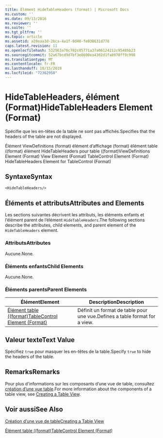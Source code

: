 ```yaml
---
title: Élément HideTableHeaders (format) | Microsoft Docs
ms.custom: ''
ms.date: 09/13/2016
ms.reviewer: ''
ms.suite: ''
ms.tgt_pltfrm: ''
ms.topic: article
ms.assetid: a20eaa3d-2bca-4a1f-8d40-fe038631d778
caps.latest.revision: 11
ms.openlocfilehash: 532563a70c702c05771a37a06124212c9548bb23
ms.sourcegitcommit: 52a67bcd9d7bf3e8600ea4302d1fa8970ff9c998
ms.translationtype: MT
ms.contentlocale: fr-FR
ms.lasthandoff: 10/15/2019
ms.locfileid: "72362958"
---
```

# <a name="hidetableheaders-element-format"></a><span data-ttu-id="92f26-102">HideTableHeaders, élément (Format)</span><span class="sxs-lookup"><span data-stu-id="92f26-102">HideTableHeaders Element (Format)</span></span>

<span data-ttu-id="92f26-103">Spécifie que les en-têtes de la table ne sont pas affichés.</span><span class="sxs-lookup"><span data-stu-id="92f26-103">Specifies that the headers of the table are not displayed.</span></span>

<span data-ttu-id="92f26-104">Élément ViewDefinitions (format) élément d’affichage (format) élément table ((format) élément HideTableHeaders pour table ((format)</span><span class="sxs-lookup"><span data-stu-id="92f26-104">ViewDefinitions Element (Format) View Element (Format) TableControl Element (Format) HideTableHeaders Element for TableControl (Format)</span></span>

## <a name="syntax"></a><span data-ttu-id="92f26-105">Syntaxe</span><span class="sxs-lookup"><span data-stu-id="92f26-105">Syntax</span></span>

```vb
<HideTableHeaders/>
```

## <a name="attributes-and-elements"></a><span data-ttu-id="92f26-106">Éléments et attributs</span><span class="sxs-lookup"><span data-stu-id="92f26-106">Attributes and Elements</span></span>

<span data-ttu-id="92f26-107">Les sections suivantes décrivent les attributs, les éléments enfants et l’élément parent de l’élément `HideTableHeaders`.</span><span class="sxs-lookup"><span data-stu-id="92f26-107">The following sections describe the attributes, child elements, and parent element of the `HideTableHeaders` element.</span></span>

### <a name="attributes"></a><span data-ttu-id="92f26-108">Attributs</span><span class="sxs-lookup"><span data-stu-id="92f26-108">Attributes</span></span>

<span data-ttu-id="92f26-109">Aucune.</span><span class="sxs-lookup"><span data-stu-id="92f26-109">None.</span></span>

### <a name="child-elements"></a><span data-ttu-id="92f26-110">Éléments enfants</span><span class="sxs-lookup"><span data-stu-id="92f26-110">Child Elements</span></span>

<span data-ttu-id="92f26-111">Aucune.</span><span class="sxs-lookup"><span data-stu-id="92f26-111">None.</span></span>

### <a name="parent-elements"></a><span data-ttu-id="92f26-112">Éléments parents</span><span class="sxs-lookup"><span data-stu-id="92f26-112">Parent Elements</span></span>

|<span data-ttu-id="92f26-113">Élément</span><span class="sxs-lookup"><span data-stu-id="92f26-113">Element</span></span>|<span data-ttu-id="92f26-114">Description</span><span class="sxs-lookup"><span data-stu-id="92f26-114">Description</span></span>|
|-------------|-----------------|
|[<span data-ttu-id="92f26-115">Élément table ((format)</span><span class="sxs-lookup"><span data-stu-id="92f26-115">TableControl Element (Format)</span></span>](./tablecontrol-element-format.md)|<span data-ttu-id="92f26-116">Définit un format de table pour une vue.</span><span class="sxs-lookup"><span data-stu-id="92f26-116">Defines a table format for a view.</span></span>|

## <a name="text-value"></a><span data-ttu-id="92f26-117">Valeur texte</span><span class="sxs-lookup"><span data-stu-id="92f26-117">Text Value</span></span>

<span data-ttu-id="92f26-118">Spécifiez `true` pour masquer les en-têtes de la table.</span><span class="sxs-lookup"><span data-stu-id="92f26-118">Specify `true` to hide the headers of the table.</span></span>

## <a name="remarks"></a><span data-ttu-id="92f26-119">Remarks</span><span class="sxs-lookup"><span data-stu-id="92f26-119">Remarks</span></span>

<span data-ttu-id="92f26-120">Pour plus d’informations sur les composants d’une vue de table, consultez [création d’une vue table](./creating-a-table-view.md).</span><span class="sxs-lookup"><span data-stu-id="92f26-120">For more information about the components of a table view, see [Creating a Table View](./creating-a-table-view.md).</span></span>

## <a name="see-also"></a><span data-ttu-id="92f26-121">Voir aussi</span><span class="sxs-lookup"><span data-stu-id="92f26-121">See Also</span></span>

[<span data-ttu-id="92f26-122">Création d’une vue de table</span><span class="sxs-lookup"><span data-stu-id="92f26-122">Creating a Table View</span></span>](./creating-a-table-view.md)

[<span data-ttu-id="92f26-123">Élément table ((format)</span><span class="sxs-lookup"><span data-stu-id="92f26-123">TableControl Element (Format)</span></span>](./tablecontrol-element-format.md)

